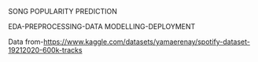 SONG POPULARITY PREDICTION

EDA-PREPROCESSING-DATA MODELLING-DEPLOYMENT

Data from-https://www.kaggle.com/datasets/yamaerenay/spotify-dataset-19212020-600k-tracks
